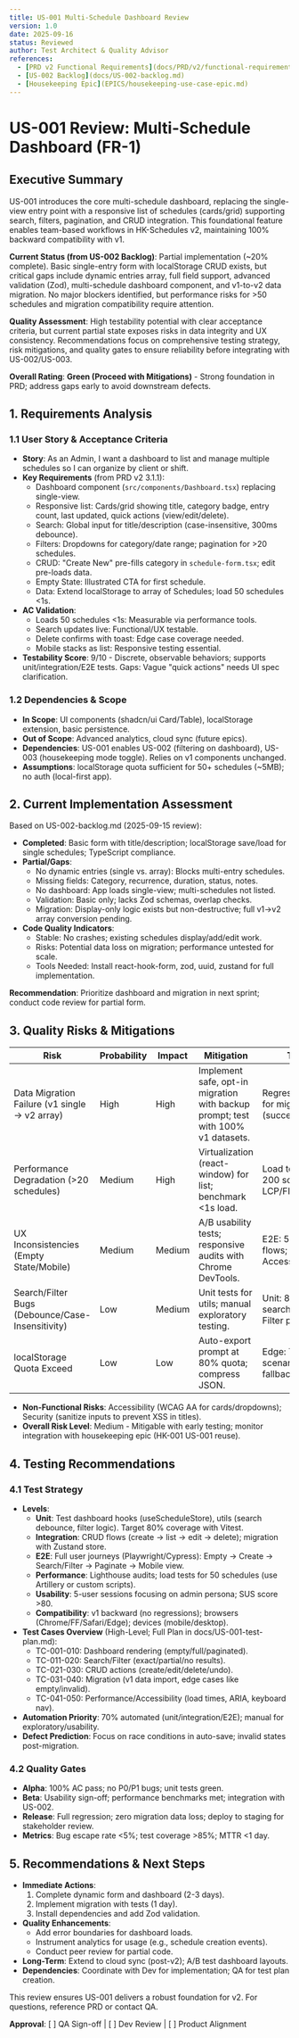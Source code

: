 ```yaml
---
title: US-001 Multi-Schedule Dashboard Review
version: 1.0
date: 2025-09-16
status: Reviewed
author: Test Architect & Quality Advisor
references:
  - [PRD v2 Functional Requirements](docs/PRD/v2/functional-requirements.md)
  - [US-002 Backlog](docs/US-002-backlog.md)
  - [Housekeeping Epic](EPICS/housekeeping-use-case-epic.md)
---
```


# US-001 Review: Multi-Schedule Dashboard (FR-1)

## Executive Summary
US-001 introduces the core multi-schedule dashboard, replacing the single-view entry point with a responsive list of schedules (cards/grid) supporting search, filters, pagination, and CRUD integration. This foundational feature enables team-based workflows in HK-Schedules v2, maintaining 100% backward compatibility with v1. 

**Current Status (from US-002 Backlog)**: Partial implementation (~20% complete). Basic single-entry form with localStorage CRUD exists, but critical gaps include dynamic entries array, full field support, advanced validation (Zod), multi-schedule dashboard component, and v1-to-v2 data migration. No major blockers identified, but performance risks for >50 schedules and migration compatibility require attention.

**Quality Assessment**: High testability potential with clear acceptance criteria, but current partial state exposes risks in data integrity and UX consistency. Recommendations focus on comprehensive testing strategy, risk mitigations, and quality gates to ensure reliability before integrating with US-002/US-003.

**Overall Rating**: **Green (Proceed with Mitigations)** - Strong foundation in PRD; address gaps early to avoid downstream defects.

## 1. Requirements Analysis
### 1.1 User Story & Acceptance Criteria
- **Story**: As an Admin, I want a dashboard to list and manage multiple schedules so I can organize by client or shift.
- **Key Requirements** (from PRD v2 3.1.1):
  - Dashboard component (`src/components/Dashboard.tsx`) replacing single-view.
  - Responsive list: Cards/grid showing title, category badge, entry count, last updated, quick actions (view/edit/delete).
  - Search: Global input for title/description (case-insensitive, 300ms debounce).
  - Filters: Dropdowns for category/date range; pagination for >20 schedules.
  - CRUD: "Create New" pre-fills category in `schedule-form.tsx`; edit pre-loads data.
  - Empty State: Illustrated CTA for first schedule.
  - Data: Extend localStorage to array of Schedules; load 50 schedules <1s.
- **AC Validation**:
  - Loads 50 schedules <1s: Measurable via performance tools.
  - Search updates live: Functional/UX testable.
  - Delete confirms with toast: Edge case coverage needed.
  - Mobile stacks as list: Responsive testing essential.
- **Testability Score**: 9/10 - Discrete, observable behaviors; supports unit/integration/E2E tests. Gaps: Vague "quick actions" needs UI spec clarification.

### 1.2 Dependencies & Scope
- **In Scope**: UI components (shadcn/ui Card/Table), localStorage extension, basic persistence.
- **Out of Scope**: Advanced analytics, cloud sync (future epics).
- **Dependencies**: US-001 enables US-002 (filtering on dashboard), US-003 (housekeeping mode toggle). Relies on v1 components unchanged.
- **Assumptions**: localStorage quota sufficient for 50+ schedules (~5MB); no auth (local-first app).

## 2. Current Implementation Assessment
Based on US-002-backlog.md (2025-09-15 review):
- **Completed**: Basic form with title/description; localStorage save/load for single schedules; TypeScript compliance.
- **Partial/Gaps**:
  - No dynamic entries (single vs. array): Blocks multi-entry schedules.
  - Missing fields: Category, recurrence, duration, status, notes.
  - No dashboard: App loads single-view; multi-schedules not listed.
  - Validation: Basic only; lacks Zod schemas, overlap checks.
  - Migration: Display-only logic exists but non-destructive; full v1→v2 array conversion pending.
- **Code Quality Indicators**:
  - Stable: No crashes; existing schedules display/add/edit work.
  - Risks: Potential data loss on migration; performance untested for scale.
  - Tools Needed: Install react-hook-form, zod, uuid, zustand for full implementation.

**Recommendation**: Prioritize dashboard and migration in next sprint; conduct code review for partial form.

## 3. Quality Risks & Mitigations
| Risk | Probability | Impact | Mitigation | Test Coverage |
|------|-------------|--------|------------|---------------|
| Data Migration Failure (v1 single → v2 array) | High | High | Implement safe, opt-in migration with backup prompt; test with 100% v1 datasets. | Regression suite: 10 TC for migration paths (success/fail/partial data). |
| Performance Degradation (>20 schedules) | Medium | High | Virtualization (react-window) for list; benchmark <1s load. | Load tests: Simulate 50-200 schedules; monitor LCP/FID. |
| UX Inconsistencies (Empty State/Mobile) | Medium | Medium | A/B usability tests; responsive audits with Chrome DevTools. | E2E: 5 TC for mobile flows; Lighthouse >90 Accessibility/Performance. |
| Search/Filter Bugs (Debounce/Case-Insensitivity) | Low | Medium | Unit tests for utils; manual exploratory testing. | Unit: 80% coverage for search logic; Integration: Filter persistence. |
| localStorage Quota Exceed | Low | Low | Auto-export prompt at 80% quota; compress JSON. | Edge: TC for quota scenarios (export fallback). |

- **Non-Functional Risks**: Accessibility (WCAG AA for cards/dropdowns); Security (sanitize inputs to prevent XSS in titles).
- **Overall Risk Level**: Medium - Mitigable with early testing; monitor integration with housekeeping epic (HK-001 US-001 reuse).

## 4. Testing Recommendations
### 4.1 Test Strategy
- **Levels**:
  - **Unit**: Test dashboard hooks (useScheduleStore), utils (search debounce, filter logic). Target 80% coverage with Vitest.
  - **Integration**: CRUD flows (create → list → edit → delete); migration with Zustand store.
  - **E2E**: Full user journeys (Playwright/Cypress): Empty → Create → Search/Filter → Paginate → Mobile view.
  - **Performance**: Lighthouse audits; load tests for 50 schedules (use Artillery or custom scripts).
  - **Usability**: 5-user sessions focusing on admin persona; SUS score >80.
  - **Compatibility**: v1 backward (no regressions); browsers (Chrome/FF/Safari/Edge); devices (mobile/desktop).
- **Test Cases Overview** (High-Level; Full Plan in docs/US-001-test-plan.md):
  - TC-001-010: Dashboard rendering (empty/full/paginated).
  - TC-011-020: Search/Filter (exact/partial/no results).
  - TC-021-030: CRUD actions (create/edit/delete/undo).
  - TC-031-040: Migration (v1 data import, edge cases like empty/invalid).
  - TC-041-050: Performance/Accessibility (load times, ARIA, keyboard nav).
- **Automation Priority**: 70% automated (unit/integration/E2E); manual for exploratory/usability.
- **Defect Prediction**: Focus on race conditions in auto-save; invalid states post-migration.

### 4.2 Quality Gates
- **Alpha**: 100% AC pass; no P0/P1 bugs; unit tests green.
- **Beta**: Usability sign-off; performance benchmarks met; integration with US-002.
- **Release**: Full regression; zero migration data loss; deploy to staging for stakeholder review.
- **Metrics**: Bug escape rate <5%; test coverage >85%; MTTR <1 day.

## 5. Recommendations & Next Steps
- **Immediate Actions**:
  1. Complete dynamic form and dashboard (2-3 days).
  2. Implement migration with tests (1 day).
  3. Install dependencies and add Zod validation.
- **Quality Enhancements**:
  - Add error boundaries for dashboard loads.
  - Instrument analytics for usage (e.g., schedule creation events).
  - Conduct peer review for partial code.
- **Long-Term**: Extend to cloud sync (post-v2); A/B test dashboard layouts.
- **Dependencies**: Coordinate with Dev for implementation; QA for test plan creation.

This review ensures US-001 delivers a robust foundation for v2. For questions, reference PRD or contact QA.

**Approval**: [ ] QA Sign-off | [ ] Dev Review | [ ] Product Alignment
